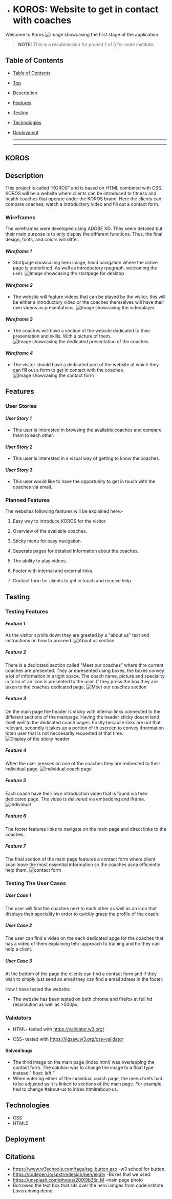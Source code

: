 

- # KOROS: Website to get in contact with coaches

Welcome to Koros
![Image showcasing the first stage of the application](docs/images/intro2.PNG)

  > **NOTE:** This is a resubmission for project 1 of 5 for code institute. 


## Table of Contents

* [Table of Contents](#table-of-contents)
* [Top](#koros)
* [Description](#description)
* [Features](#features)
* [Testing](#testing)
* [Technologies](#technologies)
* [Deployment](#deployment)

  ------

  ------


## KOROS

## Description

This project is called “KOROS” and is based on HTML combined with CSS. KOROS will be a website where clients can be introduced to fitness and health coaches that operate under the KOROS brand. Here the clients can compare coaches, watch a introductory video and fill out a contact form. 

### Wireframes
The wireframes were developed using ADOBE XD. They seem detailed but their main purpose is to only display the different functions. Thus, the final design, fonts, and colors will differ. 
#### *Wireframe 1*
* Startpage showcasing hero image, head navigation where the active page is underlined. As well as introductory rpagraph, welcoming the user. 
![Image showcasing the startpage for desktop](docs/wireframe/wf1.png)


#### *Wireframe 2*
* The website will feature videos that can be played by the visitor, this will be either a introductory video or the coaches themselves will have their own videos as presentations. 
![Image showcasing the videoplayer](docs/wireframe/wf3.png)

#### *Wireframe 3*
* The coaches will have a section of the website dedicated to their presentation and skills. With a picture of them.
![Image showcasing the dedicated presentation of the coaches](docs/wireframe/wf2.png)

#### *Wireframe 4*
* The visitor should have a dedicated part of the website at which they can fill out a form to get in contact with the coaches.
![Image showcasing the contact form](docs/wireframe/wf4.png)

## Features

### User Stories
#### *User Story 1*
* This user is interested in browsing the available coaches and compare them to each other. 

#### *User Story 2*
* This user is interested in a visual way of getting to know the coaches.

#### *User Story 3*
* This user would like to have the opportunity to get in touch with the coaches via email. 

### Planned Features

The websites following features will be explained here:-

1. Easy way to introduce KOROS for the visitor.

2. Overview of the available coaches.

3. Sticky menu for easy navigation.

4. Seperate pages for detailed information about the coaches.

5. The ability to play videos. 

6.  Footer with internal and external links.

7. Contact form for clients to get in touch and receive help.


## Testing

### Testing Features

#### *Feature 1*
As the visitor scrolls down they are greeted by a "about us" text and instructions on how to proceed.
![About us section](docs/screenshots/about_us.png) 

##### *Feature 2*
There is a dedicated section called "Meet our coaches" where thre current coaches are presented. They ar epresented using boxes, the boxes convey a lot of information in a tight space. The coach name, picture and speciality in form of an icon is presented to the user. If they press the box they are taken to the coaches dedicated page.
![Meet our coaches section](docs/screenshots/meet.png) 

##### *Feature 3*
On the main page the header is sticky with internal links connected to the different sections of the mainpage. Having the header sticky doesnt lend itself well to the dedicated coach pages. Firstly because links are not that relevant, secondly it takes up a portion of th escreen to convey ifnormation toteh user that is not neccesarily requested at that time.
![Display of the sticky header](docs/screenshots/main.png) 

##### *Feature 4*
When the user presses on one of the coaches they are redirected to their individual page. 
![Individual coach page](docs/screenshots/jesper.png) 

##### *Feature 5*
Each coach have their own introduction video that is found via their dedicated page. The video is delivered via embedding and iframe. 
![Individual](docs/screenshots/video.png) 

##### *Feature 6*
The footer features links to navigate on the main page and direct links to the coaches.

##### *Feature 7*
The final section of the main page features a contact form where client scan leave the most essential information so the coaches acna efficiently help them. 
![contact form](docs/screenshots/contact.png) 

### Testing The User Cases

##### *User Case 1*
The user will find the coaches next to each other as well as an icon that displays their speciality in order to quickly grasp the profile of the coach. 

##### *User Case 2*
The user can find a video on the each dedicated apge for the coaches that has a video of them explaining tehri approach to training and ho they can help a client. 

##### *User Case 3*
At the bottom of the page the clients can find a contact form and if they wish to simply just send an email they can find a email adress in the footer. 


How I have tested the website:
* The website has been tested on both chrome and firefox at full hd resololution as well as >500px. 

### Validators
* HTML- tested with https://validator.w3.org/

* CSS- tested with https://jigsaw.w3.org/css-validator



#### Solved bugs

* The third image on the main page (index.html) was overlapping the contact form. The solution was to change the image to a float type instead." float: left ".
* When entering either of the individual coach page, the menu hrefs had to be adjusted as it is linked to sections of the main page. For example had to change #about-us to index.html#about-us. 


## Technologies

* CSS
* HTML5


## Deployment



## Citations

 
* https://www.w3schools.com/tags/tag_button.asp -w3 school for button. 
* https://codepen.io/spktrmdesign/pen/ekgty -Boxes that we used. 
* https://unsplash.com/photos/20jX9b35r_M -main page photo
* Borrowed the text box that sits over the hero iamges from codeinstitute Loverunning demo. 
